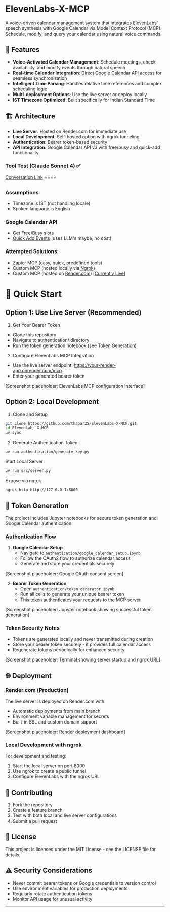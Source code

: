 # ElevenLabs-X-MCP

A voice-driven calendar management system that integrates ElevenLabs' speech synthesis with Google Calendar via Model Context Protocol (MCP). Schedule, modify, and query your calendar using natural voice commands.


## 🎯 Features

- **Voice-Activated Calendar Management**: Schedule meetings, check availability, and modify events through natural speech
- **Real-time Calendar Integration**: Direct Google Calendar API access for seamless synchronization
- **Intelligent Time Parsing**: Handles relative time references and complex scheduling logic
- **Multi-deployment Options**: Use the live server or deploy locally
- **IST Timezone Optimized**: Built specifically for Indian Standard Time

## 🏗️ Architecture

- **Live Server**: Hosted on Render.com for immediate use
- **Local Development**: Self-hosted option with ngrok tunneling
- **Authentication**: Bearer token-based security
- **API Integration**: Google Calendar API v3 with free/busy and quick-add functionality

###  Tool Test (Claude Sonnet 4) ✅
[Conversation Link](https://claude.ai/share/7ee8b2b1-8c8e-404f-a0f3-369317be833d) ⭐⭐⭐⭐



### Assumptions
- Timezone is IST (not handling locale)
- Spoken language is English

### Google Calendar API

- [Get Free/Busy slots](https://developers.google.com/workspace/calendar/api/v3/reference/freebusy)
- [Quick Add Events](https://developers.google.com/workspace/calendar/api/v3/reference/events/quickAdd) (uses LLM's maybe, no cost)


### Attempted Solutions:

- Zapier MCP (easy, quick, predefined tools)
- Custom MCP (hosted locally via [Ngrok](http://ngrok.com/))
- Custom MCP (hosted on [Render.com](https://render.com/)) [[Currently Live](https://elevenlabs-x-mcp.onrender.com/health)]



# 🚀 Quick Start
## Option 1: Use Live Server (Recommended)

1. Get Your Bearer Token

- Clone this repository
- Navigate to authentication/ directory
- Run the token generation notebook (see Token Generation)


2. Configure ElevenLabs MCP Integration

- Use the live server endpoint: https://your-render-app.onrender.com/mcp
- Enter your generated bearer token



[Screenshot placeholder: ElevenLabs MCP configuration interface]
## Option 2: Local Development

1. Clone and Setup
```bash
git clone https://github.com/thapar25/ElevenLabs-X-MCP.git
cd ElevenLabs-X-MCP
uv sync
```

2. Generate Authentication Token
```bash
uv run authentication/generate_key.py
```

Start Local Server
```bash
uv run src/server.py
```

Expose via ngrok
```bash
ngrok http http://127.0.0.1:8000
```
## 🔐 Token Generation

The project includes Jupyter notebooks for secure token generation and Google Calendar authentication.

### Authentication Flow

1. **Google Calendar Setup**
   - Navigate to `authentication/google_calendar_setup.ipynb`
   - Follow the OAuth2 flow to authorize calendar access
   - Generate and store your credentials securely

[Screenshot placeholder: Google OAuth consent screen]

2. **Bearer Token Generation**
   - Open `authentication/token_generator.ipynb`
   - Run all cells to generate your unique bearer token
   - This token authenticates your requests to the MCP server

[Screenshot placeholder: Jupyter notebook showing successful token generation]

### Token Security Notes

- Tokens are generated locally and never transmitted during creation
- Store your bearer token securely - it provides full calendar access
- Regenerate tokens periodically for enhanced security

[Screenshot placeholder: Terminal showing server startup and ngrok URL]


## 🌐 Deployment

### Render.com (Production)

The live server is deployed on Render.com with:
- Automatic deployments from main branch
- Environment variable management for secrets
- Built-in SSL and custom domain support

[Screenshot placeholder: Render deployment dashboard]

### Local Development with ngrok

For development and testing:
1. Start the local server on port 8000
2. Use ngrok to create a public tunnel
3. Configure ElevenLabs with the ngrok URL

## 🤝 Contributing

1. Fork the repository
2. Create a feature branch
3. Test with both local and live server configurations
4. Submit a pull request

## 📄 License

This project is licensed under the MIT License - see the LICENSE file for details.

## ⚠️ Security Considerations

- Never commit bearer tokens or Google credentials to version control
- Use environment variables for production deployments
- Regularly rotate authentication tokens
- Monitor API usage for unusual activity

---





